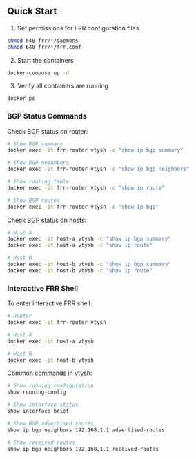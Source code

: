 ## Quick Start

1. Set permissions for FRR configuration files
```bash
chmod 640 frr/*/daemons
chmod 640 frr/*/frr.conf
```

2. Start the containers
```bash
docker-compose up -d
```

3. Verify all containers are running
```bash
docker ps
```

### BGP Status Commands

Check BGP status on router:
```bash
# Show BGP summary
docker exec -it frr-router vtysh -c "show ip bgp summary"

# Show BGP neighbors
docker exec -it frr-router vtysh -c "show ip bgp neighbors"

# Show routing table
docker exec -it frr-router vtysh -c "show ip route"

# Show BGP routes
docker exec -it frr-router vtysh -c "show ip bgp"
```

Check BGP status on hosts:
```bash
# Host A
docker exec -it host-a vtysh -c "show ip bgp summary"
docker exec -it host-a vtysh -c "show ip route"

# Host B
docker exec -it host-b vtysh -c "show ip bgp summary"
docker exec -it host-b vtysh -c "show ip route"
```

### Interactive FRR Shell
To enter interactive FRR shell:
```bash
# Router
docker exec -it frr-router vtysh

# Host A
docker exec -it host-a vtysh

# Host B
docker exec -it host-b vtysh
```

Common commands in vtysh:
```bash
# Show running configuration
show running-config

# Show interface status
show interface brief

# Show BGP advertised routes
show ip bgp neighbors 192.168.1.1 advertised-routes

# Show received routes
show ip bgp neighbors 192.168.1.1 received-routes
```
